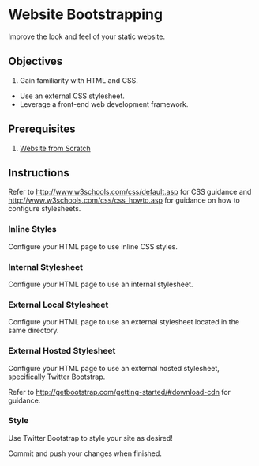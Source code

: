 # Website Bootstrapping

Improve the look and feel of your static website.

## Objectives

  1. Gain familiarity with HTML and CSS.
  * Use an external CSS stylesheet.
  * Leverage a front-end web development framework.

## Prerequisites

  1. [Website from Scratch](/assignments/website-from-scratch/assignment.md)

## Instructions

Refer to http://www.w3schools.com/css/default.asp for CSS guidance and http://www.w3schools.com/css/css_howto.asp for guidance on how to configure stylesheets.

### Inline Styles

Configure your HTML page to use inline CSS styles.

### Internal Stylesheet

Configure your HTML page to use an internal stylesheet.

### External Local Stylesheet

Configure your HTML page to use an external stylesheet located in the same directory.

### External Hosted Stylesheet

Configure your HTML page to use an external hosted stylesheet, specifically Twitter Bootstrap.

Refer to http://getbootstrap.com/getting-started/#download-cdn for guidance.

### Style

Use Twitter Bootstrap to style your site as desired!

Commit and push your changes when finished.
